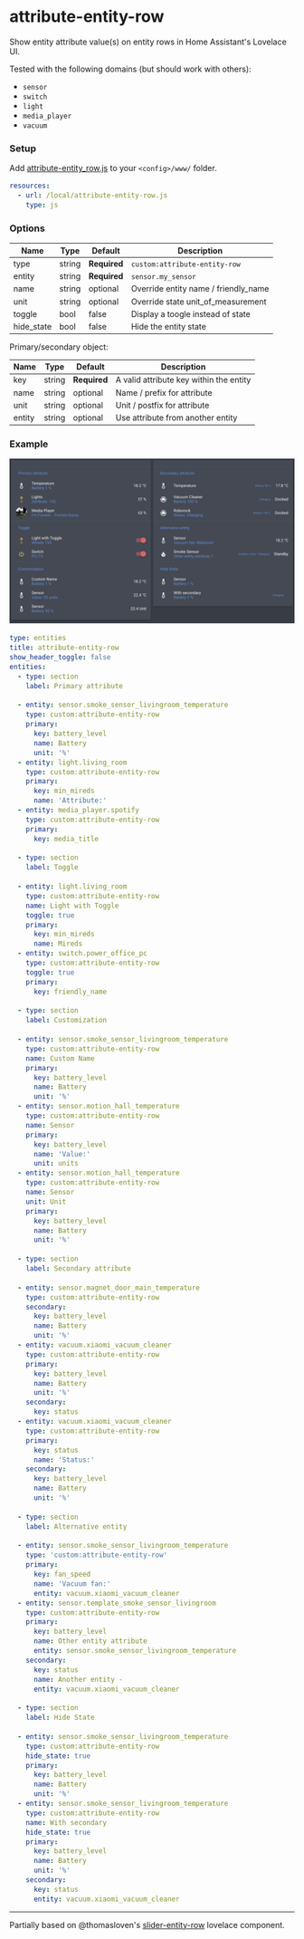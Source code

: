 # attribute-entity-row
Show entity attribute value(s) on entity rows in Home Assistant's Lovelace UI.

Tested with the following domains (but should work with others):

- `sensor`
- `switch`
- `light`
- `media_player`
- `vacuum`

### Setup

Add [attribute-entity_row.js](https://raw.githubusercontent.com/benct/lovelace-attribute-entity-row/master/attribute-entity-row.js) to your `<config>/www/` folder.

```yaml
resources:
  - url: /local/attribute-entity-row.js
    type: js
```

### Options

| Name | Type | Default | Description
| ---- | ---- | ------- | -----------
| type | string | **Required** | `custom:attribute-entity-row`
| entity | string | **Required** | `sensor.my_sensor`
| name | string | optional | Override entity name / friendly_name
| unit | string | optional | Override state unit_of_measurement
| toggle | bool | false | Display a toogle instead of state
| hide_state | bool | false | Hide the entity state

Primary/secondary object:

| Name | Type | Default | Description
| ---- | ---- | ------- | -----------
| key  | string | **Required** | A valid attribute key within the entity
| name | string | optional | Name / prefix for attribute
| unit | string | optional | Unit / postfix for attribute
| entity | string | optional | Use attribute from another entity

### Example

![attribute-entity-row](https://raw.githubusercontent.com/benct/lovelace-attribute-entity-row/master/example.png)

```yaml
type: entities
title: attribute-entity-row
show_header_toggle: false
entities:
  - type: section
    label: Primary attribute

  - entity: sensor.smoke_sensor_livingroom_temperature
    type: custom:attribute-entity-row
    primary:
      key: battery_level
      name: Battery
      unit: '%'
  - entity: light.living_room
    type: custom:attribute-entity-row
    primary:
      key: min_mireds
      name: 'Attribute:'
  - entity: media_player.spotify
    type: custom:attribute-entity-row
    primary:
      key: media_title

  - type: section
    label: Toggle

  - entity: light.living_room
    type: custom:attribute-entity-row
    name: Light with Toggle
    toggle: true
    primary:
      key: min_mireds
      name: Mireds
  - entity: switch.power_office_pc
    type: custom:attribute-entity-row
    toggle: true
    primary:
      key: friendly_name

  - type: section
    label: Customization

  - entity: sensor.smoke_sensor_livingroom_temperature
    type: custom:attribute-entity-row
    name: Custom Name
    primary:
      key: battery_level
      name: Battery
      unit: '%'
  - entity: sensor.motion_hall_temperature
    type: custom:attribute-entity-row
    name: Sensor
    primary:
      key: battery_level
      name: 'Value:'
      unit: units
  - entity: sensor.motion_hall_temperature
    type: custom:attribute-entity-row
    name: Sensor
    unit: Unit
    primary:
      key: battery_level
      name: Battery
      unit: '%'

  - type: section
    label: Secondary attribute

  - entity: sensor.magnet_door_main_temperature
    type: custom:attribute-entity-row
    secondary:
      key: battery_level
      name: Battery
      unit: '%'
  - entity: vacuum.xiaomi_vacuum_cleaner
    type: custom:attribute-entity-row
    primary:
      key: battery_level
      name: Battery
      unit: '%'
    secondary:
      key: status
  - entity: vacuum.xiaomi_vacuum_cleaner
    type: custom:attribute-entity-row
    primary:
      key: status
      name: 'Status:'
    secondary:
      key: battery_level
      name: Battery
      unit: '%'

  - type: section
    label: Alternative entity

  - entity: sensor.smoke_sensor_livingroom_temperature
    type: 'custom:attribute-entity-row'
    primary:
      key: fan_speed
      name: 'Vacuum fan:'
      entity: vacuum.xiaomi_vacuum_cleaner
  - entity: sensor.template_smoke_sensor_livingroom
    type: custom:attribute-entity-row
    primary:
      key: battery_level
      name: Other entity attribute
      entity: sensor.smoke_sensor_livingroom_temperature
    secondary:
      key: status
      name: Another entity -
      entity: vacuum.xiaomi_vacuum_cleaner

  - type: section
    label: Hide State

  - entity: sensor.smoke_sensor_livingroom_temperature
    type: custom:attribute-entity-row
    hide_state: true
    primary:
      key: battery_level
      name: Battery
      unit: '%'
  - entity: sensor.smoke_sensor_livingroom_temperature
    type: custom:attribute-entity-row
    name: With secondary
    hide_state: true
    primary:
      key: battery_level
      name: Battery
      unit: '%'
    secondary:
      key: status
      entity: vacuum.xiaomi_vacuum_cleaner
```

---

Partially based on @thomasloven's [slider-entity-row](https://github.com/thomasloven/lovelace-slider-entity-row) lovelace component.
